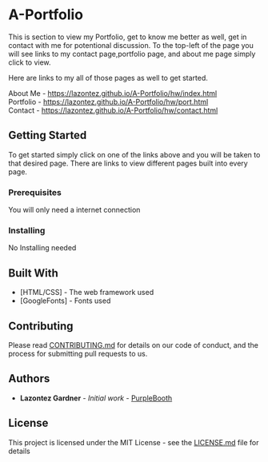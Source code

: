 # A-Portfolio
This is section to view my Portfolio, get to know me better as well, get in contact with me for potentional discussion.
To the top-left of the page you will see links to my contact page,portfolio page, and about me page simply click to view.

Here are links to my all of those pages as well to get started.<br>


About Me - https://lazontez.github.io/A-Portfolio/hw/index.html  <br>
Portfolio - https://lazontez.github.io/A-Portfolio/hw/port.html  \
Contact - https://lazontez.github.io/A-Portfolio/hw/contact.html

## Getting Started

To get started simply click on one of the links above and you will be taken to that desired page. 
There are links to view different pages built into every page.

### Prerequisites

You will only need a internet connection

### Installing

No Installing needed


## Built With

* [HTML/CSS] - The web framework used
* [GoogleFonts] - Fonts used


## Contributing

Please read [CONTRIBUTING.md](https://github.com/Lazontez/A-Portfolio/settings/collaboration) for details on our code of conduct, and the process for submitting pull requests to us.


## Authors

* **Lazontez Gardner** - *Initial work* - [PurpleBooth](https://github.com/Lazontez)


## License

This project is licensed under the MIT License - see the [LICENSE.md](LICENSE.md) file for details


